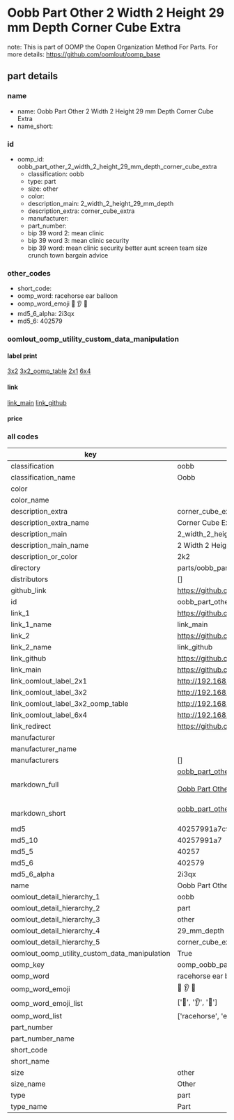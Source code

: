 # Oobb Part Other 2 Width 2 Height 29 mm Depth Corner Cube Extra  

note: This is part of OOMP the Oopen Organization Method For Parts. For more details: https://github.com/oomlout/oomp_base

##  part details
  







### name
* name: Oobb Part Other 2 Width 2 Height 29 mm Depth Corner Cube Extra
* name_short: 
### id
* oomp_id: oobb_part_other_2_width_2_height_29_mm_depth_corner_cube_extra
  * classification: oobb
  * type: part
  * size: other
  * color: 
  * description_main: 2_width_2_height_29_mm_depth
  * description_extra: corner_cube_extra
  * manufacturer: 
  * part_number: 
  * bip 39 word 2: mean clinic
  * bip 39 word 3: mean clinic security
  * bip 39 word: mean clinic security better aunt screen team size crunch town bargain advice

### other_codes
* short_code: 
* oomp_word: racehorse ear balloon
* oomp_word_emoji :racehorse: :ear: :balloon:
* md5_6_alpha: 2i3qx
* md5_6: 402579






### oomlout_oomp_utility_custom_data_manipulation
#### label print
[3x2](http://192.168.1.245:1112/?label=oomp%202i3qx)
[3x2_oomp_table](http://192.168.1.108:1112/?label=oomp%202i3qx)
[2x1](http://192.168.1.242:1112/?label=oomp%202i3qx)
[6x4](http://192.168.1.55:1112/?label=oomp%202i3qx)    

#### link

[link_main](https://github.com/oomlout/oomlout_oomp_version_1_messy/tree/main/parts/oobb_part_other_2_width_2_height_29_mm_depth_corner_cube_extra) [link_github](https://github.com/oomlout/oomlout_oomp_version_1_messy/tree/main/parts/oobb_part_other_2_width_2_height_29_mm_depth_corner_cube_extra)                             

#### price







### all codes 
| key | value |  
| --- | --- |  
| classification | oobb |  
| classification_name | Oobb |  
| color |  |  
| color_name |  |  
| description_extra | corner_cube_extra |  
| description_extra_name | Corner Cube Extra |  
| description_main | 2_width_2_height_29_mm_depth |  
| description_main_name | 2 Width 2 Height 29 mm Depth |  
| description_or_color | 2k2 |  
| directory | parts/oobb_part_other_2_width_2_height_29_mm_depth_corner_cube_extra |  
| distributors | [] |  
| github_link | https://github.com/oomlout/oomlout_oomp_part_src/tree/main/parts/oobb_part_other_2_width_2_height_29_mm_depth_corner_cube_extra |  
| id | oobb_part_other_2_width_2_height_29_mm_depth_corner_cube_extra |  
| link_1 | https://github.com/oomlout/oomlout_oomp_version_1_messy/tree/main/parts/oobb_part_other_2_width_2_height_29_mm_depth_corner_cube_extra |  
| link_1_name | link_main |  
| link_2 | https://github.com/oomlout/oomlout_oomp_version_1_messy/tree/main/parts/oobb_part_other_2_width_2_height_29_mm_depth_corner_cube_extra |  
| link_2_name | link_github |  
| link_github | https://github.com/oomlout/oomlout_oomp_version_1_messy/tree/main/parts/oobb_part_other_2_width_2_height_29_mm_depth_corner_cube_extra |  
| link_main | https://github.com/oomlout/oomlout_oomp_version_1_messy/tree/main/parts/oobb_part_other_2_width_2_height_29_mm_depth_corner_cube_extra |  
| link_oomlout_label_2x1 | http://192.168.1.242:1112/?label=oomp%202i3qx |  
| link_oomlout_label_3x2 | http://192.168.1.245:1112/?label=oomp%202i3qx |  
| link_oomlout_label_3x2_oomp_table | http://192.168.1.108:1112/?label=oomp%202i3qx |  
| link_oomlout_label_6x4 | http://192.168.1.55:1112/?label=oomp%202i3qx |  
| link_redirect | https://github.com/oomlout/oomlout_oomp_version_1_messy/tree/main/parts/oobb_part_other_2_width_2_height_29_mm_depth_corner_cube_extra |  
| manufacturer |  |  
| manufacturer_name |  |  
| manufacturers | [] |  
| markdown_full | [oobb_part_other_2_width_2_height_29_mm_depth_corner_cube_extra](none)<br>[](none)<br>[Oobb Part Other 2 Width 2 Height 29 Mm Depth Corner Cube Extra](none)<br><br> |  
| markdown_short | [oobb_part_other_2_width_2_height_29_mm_depth_corner_cube_extra](none)<br><br> |  
| md5 | 40257991a7c9fbd70607a159858acc4e |  
| md5_10 | 40257991a7 |  
| md5_5 | 40257 |  
| md5_6 | 402579 |  
| md5_6_alpha | 2i3qx |  
| name | Oobb Part Other 2 Width 2 Height 29 mm Depth Corner Cube Extra |  
| oomlout_detail_hierarchy_1 | oobb |  
| oomlout_detail_hierarchy_2 | part |  
| oomlout_detail_hierarchy_3 | other |  
| oomlout_detail_hierarchy_4 | 29_mm_depth |  
| oomlout_detail_hierarchy_5 | corner_cube_extra |  
| oomlout_oomp_utility_custom_data_manipulation | True |  
| oomp_key | oomp_oobb_part_other_2_width_2_height_29_mm_depth_corner_cube_extra |  
| oomp_word | racehorse ear balloon |  
| oomp_word_emoji | :racehorse: :ear: :balloon: |  
| oomp_word_emoji_list | [':racehorse:', ':ear:', ':balloon:'] |  
| oomp_word_list | ['racehorse', 'ear', 'balloon'] |  
| part_number |  |  
| part_number_name |  |  
| short_code |  |  
| short_name |  |  
| size | other |  
| size_name | Other |  
| type | part |  
| type_name | Part |  
